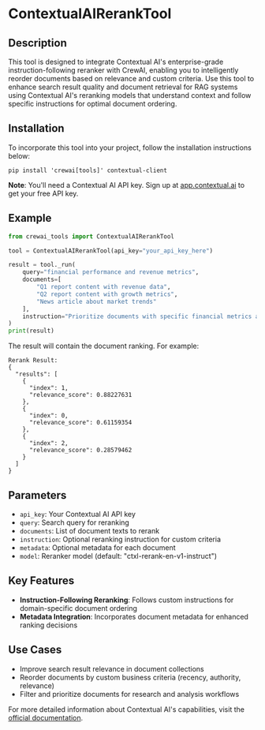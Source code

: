 # ContextualAIRerankTool

## Description
This tool is designed to integrate Contextual AI's enterprise-grade instruction-following reranker with CrewAI, enabling you to intelligently reorder documents based on relevance and custom criteria. Use this tool to enhance search result quality and document retrieval for RAG systems using Contextual AI's reranking models that understand context and follow specific instructions for optimal document ordering.

## Installation
To incorporate this tool into your project, follow the installation instructions below:

```shell
pip install 'crewai[tools]' contextual-client
```

**Note**: You'll need a Contextual AI API key. Sign up at [app.contextual.ai](https://app.contextual.ai) to get your free API key.

## Example

```python
from crewai_tools import ContextualAIRerankTool

tool = ContextualAIRerankTool(api_key="your_api_key_here")

result = tool._run(
    query="financial performance and revenue metrics",
    documents=[
        "Q1 report content with revenue data", 
        "Q2 report content with growth metrics", 
        "News article about market trends"
    ],
    instruction="Prioritize documents with specific financial metrics and quantitative data"
)
print(result)
```

The result will contain the document ranking. For example: 
```
Rerank Result:
{
  "results": [
    {
      "index": 1,
      "relevance_score": 0.88227631
    },
    {
      "index": 0,
      "relevance_score": 0.61159354
    },
    {
      "index": 2,
      "relevance_score": 0.28579462
    }
  ]
}
```

## Parameters
- `api_key`: Your Contextual AI API key
- `query`: Search query for reranking
- `documents`: List of document texts to rerank
- `instruction`: Optional reranking instruction for custom criteria
- `metadata`: Optional metadata for each document
- `model`: Reranker model (default: "ctxl-rerank-en-v1-instruct")

## Key Features
- **Instruction-Following Reranking**: Follows custom instructions for domain-specific document ordering
- **Metadata Integration**: Incorporates document metadata for enhanced ranking decisions

## Use Cases
- Improve search result relevance in document collections
- Reorder documents by custom business criteria (recency, authority, relevance)
- Filter and prioritize documents for research and analysis workflows

For more detailed information about Contextual AI's capabilities, visit the [official documentation](https://docs.contextual.ai).